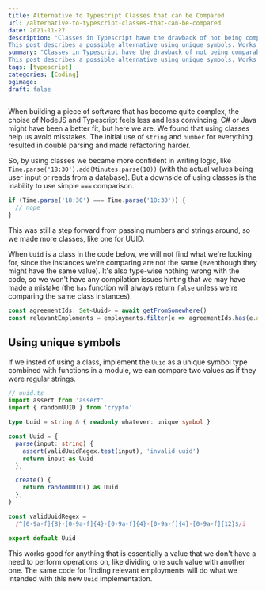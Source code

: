 ```yaml
---
title: Alternative to Typescript Classes that can be Compared
url: /alternative-to-typescript-classes-that-can-be-compared
date: 2021-11-27
description: "Classes in Typescript have the drawback of not being comparable, like when used as a key in a Map.
This post describes a possible alternative using unique symbols. Works well when you don't have to perform operations on the values."
summary: "Classes in Typescript have the drawback of not being comparable, like when used as a key in a Map.
This post describes a possible alternative using unique symbols. Works well when you don't have to perform operations on the values."
tags: [typescript]
categories: [Coding]
ogimage:
draft: false
---
```


When building a piece of software that has become quite complex, the choise of NodeJS and Typescript feels less and less convincing. C# or Java might have been a better fit, but here we are. We found that using classes help us avoid misstakes. The initial use of `string` and `number` for everything resulted in double parsing and made refactoring harder.

So, by using classes we became more confident in writing logic, like `Time.parse('18:30').add(Minutes.parse(10))` (with the actual values being user input or reads from a database). But a downside of using classes is the inability to use simple `===` comparison.

``` typescript
if (Time.parse('18:30') === Time.parse('18:30')) {
  // nope
}
```

This was still a step forward from passing numbers and strings around, so we made more classes, like one for UUID.

When `Uuid` is a class in the code below, we will not find what we're looking for, since the instances we're comparing are not the same (eventhough they might have the same value). It's also type-wise nothing wrong with the code, so we won't have any compilation issues hinting that we may have made a mistake (the `has` function will always return `false` unless we're comparing the same class instances).

``` typescript
const agreementIds: Set<Uuid> = await getFromSomewhere()
const relevantEmploments = employments.filter(e => agreementIds.has(e.agreementId))
```

## Using unique symbols

If we insted of using a class, implement the `Uuid` as a unique symbol type combined with functions in a module, we can compare two values as if they were regular strings.

``` typescript
// uuid.ts
import assert from 'assert'
import { randomUUID } from 'crypto'

type Uuid = string & { readonly whatever: unique symbol }

const Uuid = {
  parse(input: string) {
    assert(validUuidRegex.test(input), 'invalid uuid')
    return input as Uuid
  },

  create() {
    return randomUUID() as Uuid
  },
}

const validUuidRegex =
  /^[0-9a-f]{8}-[0-9a-f]{4}-[0-9a-f]{4}-[0-9a-f]{4}-[0-9a-f]{12}$/i

export default Uuid
```

This works good for anything that is essentially a value that we don't have a need to perform operations on, like dividing one such value with another one. The same code for finding relevant employments will do what we intended with this new `Uuid` implementation.

[1]: https://developer.mozilla.org/en-US/docs/Web/JavaScript/Reference/Global_Objects/Set
[2]: https://developer.mozilla.org/en-US/docs/Web/JavaScript/Equality_comparisons_and_sameness#same-value-zero_equality
[3]: https://developer.mozilla.org/en-US/docs/Web/JavaScript/Reference/Global_Objects/Map
